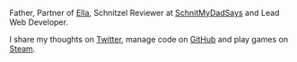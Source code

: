 Father, Partner of [Ella](http://ellacondon.com/),
Schnitzel Reviewer at [SchnitMyDadSays](http://schnitmydadsays.com/) and
Lead Web Developer.

I share my thoughts on [Twitter](https://twitter.com/brendanmurty),
manage code on [GitHub](https://github.com/brendanmurty?tab=repositories)
and play games on [Steam](http://steamcommunity.com/id/brendanmurty).
